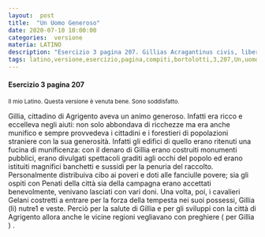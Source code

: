 ```yaml
---
layout:  post
title:  "Un Uomo Generoso"
date: 2020-07-10 10:00:00
categories:  versione
materia: LATINO
description: "Esercizio 3 pagina 207. Gillias Acragantinus civis, liberalitatis praecordia habebat. Erat enim copiosus et opibus prominebat... "
tags: latino,versione,esercizio,pagina,compiti,bortolotti,3,207,Un,uomo,generoso,Gillia,Acragantinus,civis,Agrigento,traduzione.
---
```

#### Esercizio 3 pagina 207
<sub> Il mio Latino. Questa versione è venuta bene. Sono soddisfatto. </sub>

Gillia, cittadino di Agrigento aveva un animo generoso. Infatti era ricco e eccelleva negli aiuti: non solo abbondava di ricchezze ma era anche munifico e sempre provvedeva  i cittadini e i forestieri di popolazioni straniere con la sua generosità. Infatti gli edifici di quello erano ritenuti una fucina di munificenza: con il denaro di Gillia erano costruiti monumenti pubblici, erano divulgati spettacoli graditi agli occhi del popolo ed erano istituiti magnifici banchetti e sussidi per  la penuria del raccolto. Personalmente distribuiva cibo ai poveri e doti alle fanciulle povere; sia gli ospiti con Penati della città sia della campagna  erano accettati benevolmente, venivano lasciati con vari doni. Una volta, poi, i cavalieri Gelani costretti a entrare per la forza della tempesta nei suoi possessi, Gillia (li) nutre1 e veste. Perciò per la salute di Gillia e per gli sviluppi con la città di Agrigento allora anche le vicine regioni vegliavano con preghiere ( per Gillia ) . 
